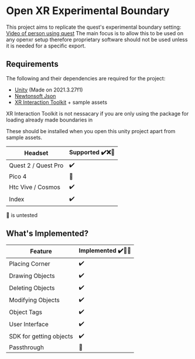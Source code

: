 ﻿# Open XR Experimental Boundary

This project aims to replicate the quest's experimental boundary setting: [Video of person using quest](https://www.youtube.com/watch?v=4t1CdmDeBhA)
The main focus is to allow this to be used on any openxr setup therefore proprietary software should not be used unless it is needed for a specific export.

## Requirements
The following and their dependencies are required for the project:
- [Unity](https://unity.com/) (Made on 2021.3.27f1)
- [Newtonsoft Json](https://docs.unity3d.com/Packages/com.unity.nuget.newtonsoft-json@2.0/manual/index.html) 
- [XR Interaction Toolkit](https://docs.unity3d.com/Packages/com.unity.xr.interaction.toolkit@2.3/manual/index.html) + sample assets

XR Interaction Toolkit is not nessacary if you are only using the package for loading already made boundaries in

These should be installed when you open this unity project apart from sample assets.

| Headset           	| Supported ✔️❌🤔 	|
|-------------------	|----------------	|
| Quest 2 / Quest Pro    	| ✔️              	|
| Pico 4  	| 🤔              	|
| Htc Vive / Cosmos 	| ✔️              	|
| Index       	| ✔️              	|

🤔 is untested

## What's Implemented?

| Feature           	| Implemented ✔️🚧❌ 	|
|-------------------	|----------------	|
| Placing Corner    	| ✔️              	|
| Drawing Objects   	| ✔️              	|
| Deleting Objects  	| ✔️              	|
| Modifying Objects 	| ✔️              	|
| Object Tags       	| ✔️              	|
| User Interface    	| ✔️              	|
| SDK for getting objects    	| ✔️              	|
| Passthrough    	| 🚧              	|
